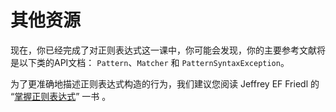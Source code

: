 # 其他资源

现在，你已经完成了对正则表达式这一课中，你可能会发现，你的主要参考文献将是以下类的API文档：
 `Pattern`、`Matcher` 和 `PatternSyntaxException`。

为了更准确地描述正则表达式构造的行为，我们建议您阅读 Jeffrey EF Friedl 的 “[掌握正则表达式](https://www.amazon.com/exec/obidos/ASIN/0596002890/javasoftsunmicroA/)” 一书 。
